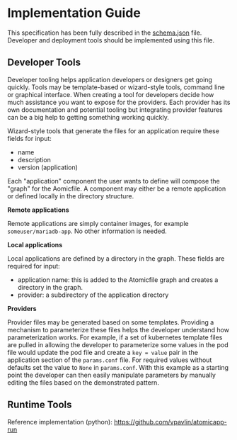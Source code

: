 # Implementation Guide

This specification has been fully described in the [schema.json](/spec/v1-alpha/schema.json) file. Developer and deployment tools should be implemented using this file.

## Developer Tools

Developer tooling helps application developers or designers get going quickly. Tools may be template-based or wizard-style tools, command line or graphical interface. When creating a tool for developers decide how much assistance you want to expose for the providers. Each provider has its own documentation and potential tooling but integrating provider features can be a big help to getting something working quickly.

Wizard-style tools that generate the files for an application require these fields for input:

* name
* description
* version (application)

Each "application" component the user wants to define will compose the "graph" for the Aomicfile. A component may either be a remote application or defined locally in the directory structure.

**Remote applications**

Remote applications are simply container images, for example `someuser/mariadb-app`. No other information is needed.

**Local applications**

Local applications are defined by a directory in the graph. These fields are required for input:

* application name: this is added to the Atomicfile graph and creates a directory in the graph.
* provider: a subdirectory of the application directory

**Providers**

Provider files may be generated based on some templates. Providing a mechanism to parameterize these files helps the developer understand how parameterization works. For example, if a set of kubernetes template files are pulled in allowing the developer to parameterize some values in the pod file would update the pod file and create a `key = value` pair in the application section of the `params.conf` file. For required values without defaults set the value to `None` in `params.conf`. With this example as a starting point the developer can then easily manipulate parameters by manually editing the files based on the demonstrated pattern.

## Runtime Tools

Reference implementation (python): https://github.com/vpavlin/atomicapp-run
